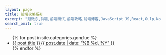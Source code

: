 ```yaml
---
layout: page
title: 前端攻略系列
excerpt: "聂微东,前端,前端面试,前端攻略,前端博客,JavaScript,JS,React,Gulp,Nodejs,darren"
search_omit: true
---
```


<ul class="post-list">
{% for post in site.categories.gonglue %}
  <li><article><a href="{{ site.url }}{{ post.url }}">{{ post.title }} <span class="entry-date"><time datetime="{{ post.date | date_to_xmlschema }}">{{ post.date | date: "%B %d, %Y" }}</time></span>
  <!-- {% if post.excerpt %} <span class="excerpt">{{ post.excerpt }}</span>{% endif %} -->
  </a></article></li>
{% endfor %}
</ul>
